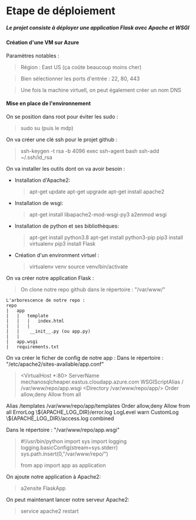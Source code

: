# Etape de déploiement
##### Le projet consiste à déployer une application Flask avec Apache et WSGI
#### Création d'une VM sur Azure
Paramètres notables :
> Région : East US (ça coûte beaucoup moins cher)

> Bien sélectionner les ports d'entrée : 22, 80, 443

> Une fois la machine virtuell, on peut également créer un nom DNS

#### Mise en place de l'environnement

On se position dans root pour éviter les sudo :
> sudo su (puis le mdp)

On va créer une clé ssh pour le projet github :
> ssh-keygen -t rsa -b 4096
> exec ssh-agent bash
> ssh-add ~/.ssh/id_rsa

On va installer les outils dont on va avoir besoin :
- Installation d'Apache2:
    > apt-get update
    > apt-get upgrade
    > apt-get install apache2
- Installation de wsgi:
    > apt-get install libapache2-mod-wsgi-py3
    > a2enmod wsgi
- Installation de python et ses bibliothèques:
    > apt-get install python3.8
    > apt-get install python3-pip
    > pip3 install virtualenv
    > pip3 install Flask
- Création d'un environment virtuel : 
    > virtualenv venv
    > source venv/bin/activate

On va créer notre application Flask :
> On clone notre repo github dans le répertoire : "/var/www/"

    L'arborescence de notre repo :
    repo
    |   app
    |   |   template
    |   |   |   index.html
    |   |   |
    |   |    __init__.py (ou app.py)
    |   |
    |   app.wsgi
    |   requirements.txt

On va créer le ficher de config de notre app :
Dans le répertoire : "/etc/apache2/sites-available/app.conf"

> <VirtualHost *:80>
  ServerName mechanosqlcheaper.eastus.cloudapp.azure.com
  WSGIScriptAlias / /var/www/repo/app.wsgi
  <Directory /var/www/repo/app/>
    Order allow,deny
    Allow from all
  </Directory>
  Alias /templates /var/www/repo/app/templates
   <Directory /var/www/repo/app/templates/>
    Order allow,deny
    Allow from all
  </Directory>
  ErrorLog \${APACHE_LOG_DIR}/error.log
  LogLevel warn
  CustomLog \${APACHE_LOG_DIR}/access.log combined
</VirtualHost>

Dans le répertoire : "/var/www/repo/app.wsgi"
> #!/usr/bin/python
> import sys
> import logging
> logging.basicConfig(stream=sys.stderr)
> sys.path.insert(0,"/var/www/repo/")
>
> from app import app as application

On ajoute notre application à Apache2:
> a2ensite FlaskApp

On peut maintenant lancer notre serveur Apache2:
> service apache2 restart